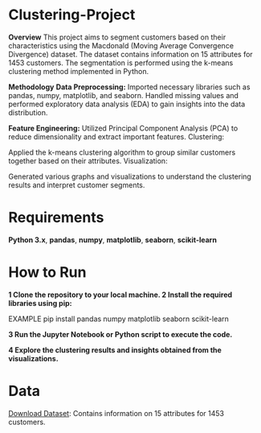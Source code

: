 # Clustering-Project
**Overview** This project aims to segment customers based on their characteristics using the Macdonald (Moving Average Convergence Divergence) dataset. The dataset contains information on 15 attributes for 1453 customers. The segmentation is performed using the k-means clustering method implemented in Python.

**Methodology**
**Data Preprocessing:** Imported necessary libraries such as pandas, numpy, matplotlib, and seaborn. Handled missing values and performed exploratory data analysis (EDA) to gain insights into the data distribution.

**Feature Engineering:** Utilized Principal Component Analysis (PCA) to reduce dimensionality and extract important features. Clustering:

Applied the k-means clustering algorithm to group similar customers together based on their attributes. Visualization:

Generated various graphs and visualizations to understand the clustering results and interpret customer segments.

# Requirements
**Python 3.x**, **pandas**,  **numpy**, **matplotlib**, **seaborn**, **scikit-learn**

# How to Run
**1 Clone the repository to your local machine. 2 Install the required libraries using pip:**

EXAMPLE pip install pandas numpy matplotlib seaborn scikit-learn

**3 Run the Jupyter Notebook or Python script to execute the code.**

**4 Explore the clustering results and insights obtained from the visualizations.**

# Data
[Download Dataset](): Contains information on 15 attributes for 1453 customers.
